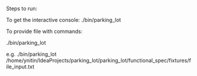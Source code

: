 Steps to run:


To get the interactive console:
./bin/parking_lot

To provide file with commands:

./bin/parking_lot <filePath>

e.g.
./bin/parking_lot /home/ynitin/IdeaProjects/parking_lot/parking_lot/functional_spec/fixtures/file_input.txt